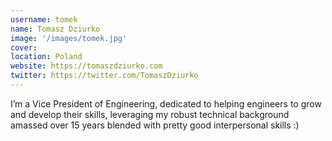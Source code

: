 ```yaml
---
username: tomek
name: Tomasz Dziurko
image: '/images/tomek.jpg'
cover:
location: Poland
website: https://tomaszdziurko.com
twitter: https://twitter.com/TomaszDziurko
---
```

I’m a Vice President of Engineering, dedicated to helping engineers to grow and develop their skills, leveraging my robust technical background amassed over 15 years blended with pretty good interpersonal skills :)
